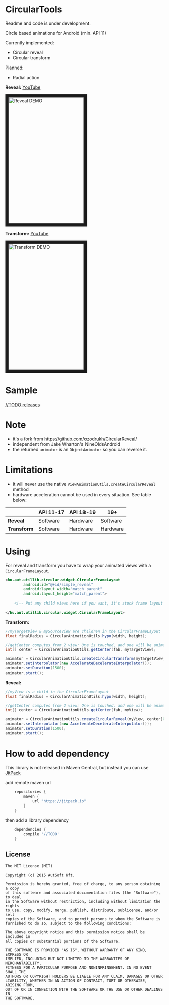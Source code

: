 CircularTools
==============

Readme and code is under development.

Circle based animations for Android (min. API 11)

Currently implemented:
- Circular reveal
- Circular transform

Planned:
- Radial action

**Reveal:**
<a href="https://youtu.be/g83nwbi33c0">YouTube</a>

<img src="http://i.imgur.com/pT0UqHA.gif" alt="Reveal DEMO" width="240" height="400" border="10" />

**Transform:**
<a href="https://youtu.be/96eBHwWxTiA">YouTube</a>

<img src="http://i.imgur.com/QeaoLpD.gif" alt="Transform DEMO" width="240" height="400" border="10" />


Sample
======
<a href="https://github.com/Gordi90/CircularTools/releases"> //TODO releases</a>

Note
======
- it's a fork from https://github.com/ozodrukh/CircularReveal/
- independent from Jake Wharton's NineOldsAndroid
- the returned `animator` is an `ObjectAnimator` so you can reverse it.
 
Limitations
======
- it will never use the native `ViewAnimationUtils.createCircularReveal` method
- hardware acceleration cannot be used in every situation. See table below:

|           | API 11-17 | API 18-19 |   19+    |
|-----------|-----------|-----------|----------|
|   **Reveal**  |  Software |  Hardware | Software |
| **Transform** |  Software |  Hardware | Hardware |

Using
======

For reveal and transform you have to wrap your animated views with a `CircularFrameLayout`.

```xml
<hu.aut.utillib.circular.widget.CircularFrameLayout
        android:id="@+id/simple_reveal"
        android:layout_width="match_parent"
        android:layout_height="match_parent">
    
    <!-- Put any child views here if you want, it's stock frame layout  -->

</hu.aut.utillib.circular.widget.CircularFrameLayout>
```
**Transform:**
```java
//myTargetView & mySourceView are children in the CircularFrameLayout
float finalRadius = CircularAnimationUtils.hypo(width, height);

//getCenter computes from 2 view: One is touched, and one will be animated, but you can use anything for center
int[] center = CircularAnimationUtils.getCenter(fab, myTargetView);

animator = CircularAnimationUtils.createCircularTransform(myTargetView, mySourceView, center[0], center[1], 0F, finalRadius);
animator.setInterpolator(new AccelerateDecelerateInterpolator());
animator.setDuration(1500);
animator.start();

```

**Reveal:**
```java
//myView is a child in the CircularFrameLayout
float finalRadius = CircularAnimationUtils.hypo(width, height);

//getCenter computes from 2 view: One is touched, and one will be animated, but you can use anything for center
int[] center = CircularAnimationUtils.getCenter(fab, myView);

animator = CircularAnimationUtils.createCircularReveal(myView, center[0], center[1], 0, finalRadius);
animator.setInterpolator(new AccelerateDecelerateInterpolator());
animator.setDuration(1500);
animator.start();      

```

How to add dependency
=====================

This library is not released in Maven Central, but instead you can use [JitPack](https://www.jitpack.io/)

add remote maven url

```groovy
	repositories {
	    maven {
	        url "https://jitpack.io"
	    }
	}
```

then add a library dependency

```groovy
	dependencies {
	    compile '//TODO'
	}
```


License
--------

    The MIT License (MIT)

    Copyright (c) 2015 AutSoft Kft.
    
    Permission is hereby granted, free of charge, to any person obtaining a copy
    of this software and associated documentation files (the "Software"), to deal
    in the Software without restriction, including without limitation the rights
    to use, copy, modify, merge, publish, distribute, sublicense, and/or sell
    copies of the Software, and to permit persons to whom the Software is
    furnished to do so, subject to the following conditions:
    
    The above copyright notice and this permission notice shall be included in
    all copies or substantial portions of the Software.
    
    THE SOFTWARE IS PROVIDED "AS IS", WITHOUT WARRANTY OF ANY KIND, EXPRESS OR
    IMPLIED, INCLUDING BUT NOT LIMITED TO THE WARRANTIES OF MERCHANTABILITY,
    FITNESS FOR A PARTICULAR PURPOSE AND NONINFRINGEMENT. IN NO EVENT SHALL THE
    AUTHORS OR COPYRIGHT HOLDERS BE LIABLE FOR ANY CLAIM, DAMAGES OR OTHER
    LIABILITY, WHETHER IN AN ACTION OF CONTRACT, TORT OR OTHERWISE, ARISING FROM,
    OUT OF OR IN CONNECTION WITH THE SOFTWARE OR THE USE OR OTHER DEALINGS IN
    THE SOFTWARE.
